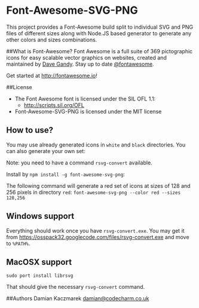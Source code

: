Font-Awesome-SVG-PNG
====================

This project provides a Font-Awesome build split to individual SVG and PNG files of different sizes along with Node.JS based generator to generate any other colors and sizes combinations.

##What is Font-Awesome?
Font Awesome is a full suite of 369 pictographic icons for easy scalable vector graphics on websites, created and
maintained by [Dave Gandy](http://twitter.com/davegandy). Stay up to date [@fontawesome](http://twitter.com/fontawesome).

Get started at http://fontawesome.io!

##License
- The Font Awesome font is licensed under the SIL OFL 1.1:
  - http://scripts.sil.org/OFL
- Font-Awesome-SVG-PNG is licensed under the MIT license

## How to use?
You may use already generated icons in `white` and `black` directories. You can also generate your own set:

Note: you need to have a command `rsvg-convert` available.

Install by `npm install -g font-awesome-svg-png`:

The following command will generate a red set of icons at sizes of 128 and 256 pixels in directory `red`:
`font-awesome-svg-png --color red --sizes 128,256`

## Windows support
Everything should work once you have `rsvg-convert.exe`. You may get it from https://osspack32.googlecode.com/files/rsvg-convert.exe and move to `%PATH%`.

## MacOSX support
```
sudo port install librsvg
```
That should give the necessary `rsvg-convert` command.

##Authors
  Damian Kaczmarek <damian@codecharm.co.uk>

